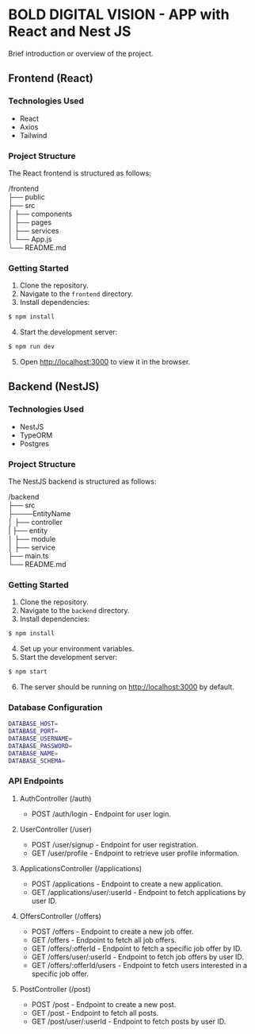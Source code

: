 # BOLD DIGITAL VISION - APP with React and Nest JS

Brief introduction or overview of the project.

## Frontend (React)

### Technologies Used
- React
- Axios
- Tailwind

### Project Structure
The React frontend is structured as follows:

/frontend  
├── public  
├── src  
│ ├── components  
│ ├── pages  
│ ├── services  
│ └── App.js  
└── README.md  

### Getting Started
1. Clone the repository.
2. Navigate to the `frontend` directory.
3. Install dependencies:
```bash
$ npm install
```
4. Start the development server:
```bash
$ npm run dev
```
5. Open [http://localhost:3000](http://localhost:3000) to view it in the browser.

## Backend (NestJS)

### Technologies Used
- NestJS
- TypeORM
- Postgres

### Project Structure
The NestJS backend is structured as follows:

/backend  
├── src  
├────EntityName  
│  ├── controller  
|  ├── entity  
│  ├── module  
│  ├── service  
├── main.ts  
└── README.md  

### Getting Started
1. Clone the repository.
2. Navigate to the `backend` directory.
3. Install dependencies:
```bash
$ npm install
```
4. Set up your environment variables.
5. Start the development server:
```bash
$ npm start
```
6. The server should be running on [http://localhost:3000](http://localhost:3000) by default.

### Database Configuration

```bash
DATABASE_HOST=
DATABASE_PORT=
DATABASE_USERNAME=
DATABASE_PASSWORD=
DATABASE_NAME=
DATABASE_SCHEMA=
```

### API Endpoints

1. AuthController (/auth)

    - POST /auth/login - Endpoint for user login.

2. UserController (/user)

    - POST /user/signup - Endpoint for user registration.
    - GET /user/profile - Endpoint to retrieve user profile information.

3. ApplicationsController (/applications)

    - POST /applications - Endpoint to create a new application.
    - GET /applications/user/:userId - Endpoint to fetch applications by user ID.

4. OffersController (/offers)

    - POST /offers - Endpoint to create a new job offer.
    - GET /offers - Endpoint to fetch all job offers.
    - GET /offers/:offerId - Endpoint to fetch a specific job offer by ID.
    - GET /offers/user/:userId - Endpoint to fetch job offers by user ID.
    - GET /offers/:offerId/users - Endpoint to fetch users interested in a specific job offer.

5. PostController (/post)

    - POST /post - Endpoint to create a new post.
    - GET /post - Endpoint to fetch all posts.
    - GET /post/user/:userId - Endpoint to fetch posts by user ID.
